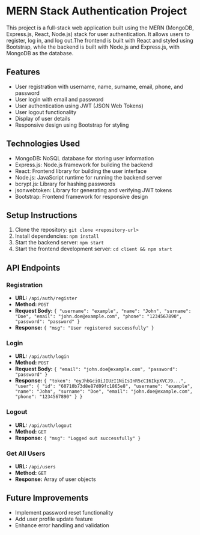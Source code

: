 # MERN Stack Authentication Project

This project is a full-stack web application built using the MERN (MongoDB, Express.js, React, Node.js) stack for user authentication. It allows users to register, log in, and log out.The frontend is built with React and styled using Bootstrap, while the backend is built with Node.js and Express.js, with MongoDB as the database.



## Features

- User registration with username, name, surname, email, phone, and password
- User login with email and password
- User authentication using JWT (JSON Web Tokens)
- User logout functionality
- Display of user details
- Responsive design using Bootstrap for styling

## Technologies Used

- MongoDB: NoSQL database for storing user information
- Express.js: Node.js framework for building the backend
- React: Frontend library for building the user interface
- Node.js: JavaScript runtime for running the backend server
- bcrypt.js: Library for hashing passwords
- jsonwebtoken: Library for generating and verifying JWT tokens
- Bootstrap: Frontend framework for responsive design

## Setup Instructions

1. Clone the repository: `git clone <repository-url>`
2. Install dependencies: `npm install`
3. Start the backend server: `npm start`
4. Start the frontend development server: `cd client && npm start`

## API Endpoints

### Registration

- **URL:** `/api/auth/register`
- **Method:** `POST`
- **Request Body:** `{ "username": "example", "name": "John", "surname": "Doe", "email": "john.doe@example.com", "phone": "1234567890", "password": "password" }`
- **Response:** `{ "msg": "User registered successfully" }`

### Login

- **URL:** `/api/auth/login`
- **Method:** `POST`
- **Request Body:** `{ "email": "john.doe@example.com", "password": "password" }`
- **Response:** `{ "token": "eyJhbGciOiJIUzI1NiIsInR5cCI6IkpXVCJ9...", "user": { "id": "60710b73d8e87d09fc1865e8", "username": "example", "name": "John", "surname": "Doe", "email": "john.doe@example.com", "phone": "1234567890" } }`

### Logout

- **URL:** `/api/auth/logout`
- **Method:** `GET`
- **Response:** `{ "msg": "Logged out successfully" }`

### Get All Users

- **URL:** `/api/users`
- **Method:** `GET`
- **Response:** Array of user objects

## Future Improvements

- Implement password reset functionality
- Add user profile update feature
- Enhance error handling and validation
